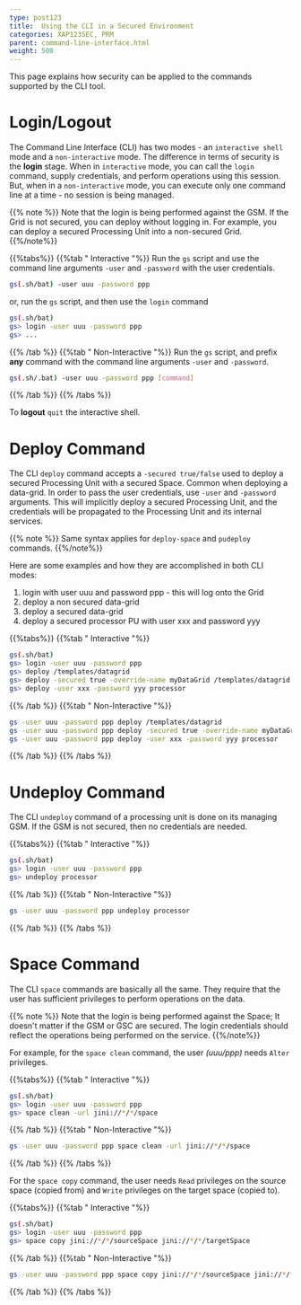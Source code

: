 ```yaml
---
type: post123
title:  Using the CLI in a Secured Environment
categories: XAP123SEC, PRM
parent: command-line-interface.html
weight: 500
---
```


This page explains how security can be applied to the commands supported by the CLI tool.

# Login/Logout

The Command Line Interface (CLI) has two modes - an `interactive shell` mode and a `non-interactive` mode. The difference in terms of security is the **login** stage. When in `interactive` mode, you can call the `login` command, supply credentials, and perform operations using this session. But, when in a `non-interactive` mode, you can execute only one command line at a time - no session is being managed.

{{% note %}}
Note that the login is being performed against the GSM. If the Grid is not secured, you can deploy without logging in. For example, you can deploy a secured Processing Unit into a non-secured Grid.
{{%/note%}}

{{%tabs%}}
{{%tab "   Interactive "%}}
Run the `gs` script and use the command line arguments `-user` and `-password` with the user credentials.


```bash
gs(.sh/bat) -user uuu -password ppp
```

or, run the `gs` script, and then use the `login` command


```bash
gs(.sh/bat)
gs> login -user uuu -password ppp
gs> ...
```

{{% /tab %}}
{{%tab "   Non-Interactive "%}}
Run the `gs` script, and prefix **any** command with the command line arguments `-user` and `-password`.


```bash
gs(.sh/.bat) -user uuu -password ppp [command]
```

{{% /tab %}}
{{% /tabs %}}

To **logout** `quit` the interactive shell.

# Deploy Command

The CLI `deploy` command accepts a `-secured true/false` used to deploy a secured Processing Unit with a secured Space. Common when deploying a data-grid.
In order to pass the user credentials, use `-user` and `-password` arguments. This will implicitly deploy a secured Processing Unit, and the credentials will be propagated to the Processing Unit and its internal services.

{{% note %}}
Same syntax applies for `deploy-space` and `pudeploy` commands.
{{%/note%}}

Here are some examples and how they are accomplished in both CLI modes:

1. login with user uuu and password ppp - this will log onto the Grid
1. deploy a non secured data-grid
1. deploy a secured data-grid
1. deploy a secured processor PU with user xxx and password yyy

{{%tabs%}}
{{%tab "   Interactive "%}}


```bash
gs(.sh/bat)
gs> login -user uuu -password ppp
gs> deploy /templates/datagrid
gs> deploy -secured true -override-name myDataGrid /templates/datagrid
gs> deploy -user xxx -password yyy processor
```

{{% /tab %}}
{{%tab "   Non-Interactive "%}}


```bash
gs -user uuu -password ppp deploy /templates/datagrid
gs -user uuu -password ppp deploy -secured true -override-name myDataGrid /templates/datagrid
gs -user uuu -password ppp deploy -user xxx -password yyy processor
```

{{% /tab %}}
{{% /tabs %}}

# Undeploy Command

The CLI `undeploy` command of a processing unit is done on its managing GSM. If the GSM is not secured, then no credentials are needed.

{{%tabs%}}
{{%tab "   Interactive "%}}


```bash
gs(.sh/bat)
gs> login -user uuu -password ppp
gs> undeploy processor
```

{{% /tab %}}
{{%tab "   Non-Interactive "%}}


```bash
gs -user uuu -password ppp undeploy processor
```

{{% /tab %}}
{{% /tabs %}}

# Space Command

The CLI `space` commands are basically all the same. They require that the user has sufficient privileges to perform operations on the data.

{{% note %}}
Note that the login is being performed against the Space; It doesn't matter if the GSM or GSC are secured. The login credentials should reflect the operations being performed on the service.
{{%/note%}}

For example, for the `space clean` command, the user _(uuu/ppp)_ needs `Alter` privileges.

{{%tabs%}}
{{%tab "   Interactive "%}}


```bash
gs(.sh/bat)
gs> login -user uuu -password ppp
gs> space clean -url jini://*/*/space
```

{{% /tab %}}
{{%tab "   Non-Interactive "%}}


```bash
gs -user uuu -password ppp space clean -url jini://*/*/space
```

{{% /tab %}}
{{% /tabs %}}

For the `space copy` command, the user needs `Read` privileges on the source space (copied from) and `Write` privileges on the target space (copied to).

{{%tabs%}}
{{%tab "   Interactive "%}}


```bash
gs(.sh/bat)
gs> login -user uuu -password ppp
gs> space copy jini://*/*/sourceSpace jini://*/*/targetSpace
```

{{% /tab %}}
{{%tab "   Non-Interactive "%}}


```bash
gs -user uuu -password ppp space copy jini://*/*/sourceSpace jini://*/*/targetSpace
```

{{% /tab %}}
{{% /tabs %}}


